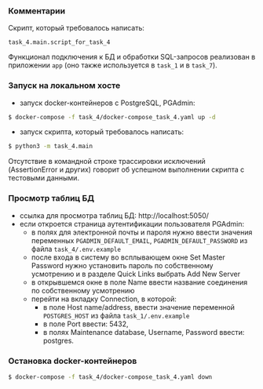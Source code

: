 ### Комментарии
Скрипт, который требовалось написать:

`task_4.main.script_for_task_4`

Функционал подключения к БД и обработки SQL-запросов реализован в приложении `app` 
(оно также используется в `task_1` и в `task_7`).
### Запуск на локальном хосте
- запуск docker-контейнеров с PostgreSQL, PGAdmin:
```bash
$ docker-compose -f task_4/docker-compose_task_4.yaml up -d
```
- запуск скрипта, который требовалось написать:
```bash
$ python3 -m task_4.main
```
Отсутствие в командной строке трассировки исключений (AssertionError и других)
говорит об успешном выполнении скрипта с тестовыми данными.
### Просмотр таблиц БД

- ссылка для просмотра таблиц БД: http://localhost:5050/
- если откроется страница аутентификации пользователя PGAdmin:
  - в полях для электронной почты и пароля нужно ввести значения переменных 
  ```PGADMIN_DEFAULT_EMAIL```, ```PGADMIN_DEFAULT_PASSWORD``` из файла ```task_4/.env.example```
  - после входа в систему во всплывающем окне Set Master Password нужно установить пароль по 
  собственному усмотрению и в разделе Quick Links выбрать Add New Server
  - в открывшемся окне в поле Name ввести название соединения по собственному усмотрению
  - перейти на вкладку Connection, в которой:
    - в поле Host name/address, ввести значение переменной ```POSTGRES_HOST``` из файла 
    ```task_1/.env.example```
    - в поле Port ввести: 5432,
    - в полях Maintenance database, Username, Password ввести: postgres.
### Остановка docker-контейнеров
```bash
$ docker-compose -f task_4/docker-compose_task_4.yaml down
```